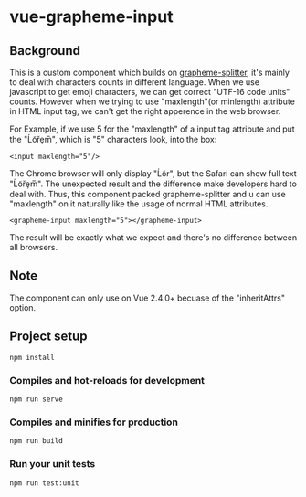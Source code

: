 # vue-grapheme-input

## Background

This is a custom component which builds on [grapheme-splitter](https://github.com/orling/grapheme-splitter), it's mainly to deal with characters counts in different language. When we use javascript to get emoji characters, we can get correct "UTF-16 code units" counts. However when we trying to use "maxlength"(or minlength) attribute in HTML input tag, we can't get the right apperence in the web browser.

For Example, if we use 5 for the "maxlength" of a input tag attribute and put the "Ĺo͂řȩm̅", which is "5" characters look, into the box:

```
<input maxlength="5"/> 
```

The Chrome browser will only display "Ĺo͂r", but the Safari can show full text "Ĺo͂řȩm̅". The unexpected result and the difference make developers hard to deal with.
Thus, this component packed grapheme-splitter and u can use "maxlength" on it naturally like the usage of normal HTML attributes.

```
<grapheme-input maxlength="5"></grapheme-input>
```

The result will be exactly what we expect and there's no difference between all browsers.

## Note

The component can only use on Vue 2.4.0+ becuase of the "inheritAttrs" option.

## Project setup
```
npm install
```

### Compiles and hot-reloads for development
```
npm run serve
```

### Compiles and minifies for production
```
npm run build
```

### Run your unit tests
```
npm run test:unit
```
